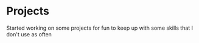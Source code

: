 # Projects
 
Started working on some projects for fun to keep up with some skills that I don't use as often
